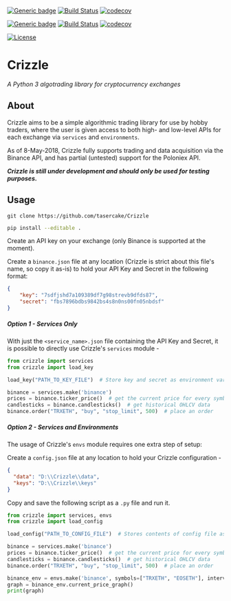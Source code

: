 [![Generic badge](https://img.shields.io/badge/Branch-master-blue.svg)](https://github.com/tasercake/Crizzle) [![Build Status](https://img.shields.io/travis/tasercake/Crizzle/master.svg)](https://travis-ci.org/tasercake/Crizzle) [![codecov](https://img.shields.io/codecov/c/github/tasercake/Crizzle/master.svg)](https://codecov.io/gh/tasercake/Crizzle) 

[![Generic badge](https://img.shields.io/badge/Branch-dev-blue.svg)](https://github.com/tasercake/Crizzle/tree/dev) [![Build Status](https://img.shields.io/travis/tasercake/Crizzle/dev.svg)](https://travis-ci.org/tasercake/Crizzle) [![codecov](https://img.shields.io/codecov/c/github/tasercake/Crizzle/dev.svg)](https://codecov.io/gh/tasercake/Crizzle)

[![License](https://img.shields.io/github/license/tasercake/Crizzle.svg)](https://github.com/tasercake/Crizzle/blob/master/LICENSE.md)

# Crizzle

*A Python 3 algotrading library for cryptocurrency exchanges*

## About

Crizzle aims to be a simple algorithmic trading library for use by hobby traders, where the user is given access to both high- and low-level APIs for each exchange via `services` and `environments`.

As of 8-May-2018, Crizzle fully supports trading and data acquisition via the Binance API, and has partial (untested) support for the Poloniex API.

***Crizzle is still under development and should only be used for testing purposes.***

## Usage

```
git clone https://github.com/tasercake/Crizzle
```

```bash
pip install --editable .
```



Create an API key on your exchange (only Binance is supported at the moment).

Create a `binance.json` file at any location (Crizzle is strict about this file's name, so copy it as-is) to hold your API Key and Secret in the following format:

```json
{
	"key": "7sdfjshd7a109389df7g98strevb9dfds87",
	"secret": "fbs7896bdbs9842bs4s8n0ns00fn05nbdsf"
}
```



##### Option 1 - Services Only

With just the `<service_name>.json` file containing the API Key and Secret, it is possible to directly use Crizzle's `services` module -

````python
from crizzle import services
from crizzle import load_key

load_key("PATH_TO_KEY_FILE")  # Store key and secret as environment variables

binance = services.make('binance')
prices = binance.ticker_price()  # get the current price for every symbol on the exchange
candlesticks = binance.candlesticks()  # get historical OHLCV data
binance.order("TRXETH", "buy", "stop_limit", 500)  # place an order
````



##### Option 2 - Services and Environments

The usage of Crizzle's `envs` module requires one extra step of setup:

Create a `config.json` file at any location to hold your Crizzle configuration -

```json
{
  "data": "D:\\Crizzle\\data",
  "keys": "D:\\Crizzle\\keys"
}
```

Copy and save the following script as a `.py` file and run it.

```python
from crizzle import services, envs
from crizzle import load_config

load_config("PATH_TO_CONFIG_FILE")  # Stores contents of config file as environment variables

binance = services.make('binance')
prices = binance.ticker_price()  # get the current price for every symbol on the exchange
candlesticks = binance.candlesticks()  # get historical OHLCV data
binance.order("TRXETH", "buy", "stop_limit", 500)  # place an order

binance_env = envs.make('binance', symbols=["TRXETH", "EOSETH"], intervals=['4h', '1d'])
graph = binance_env.current_price_graph()
print(graph)
```

